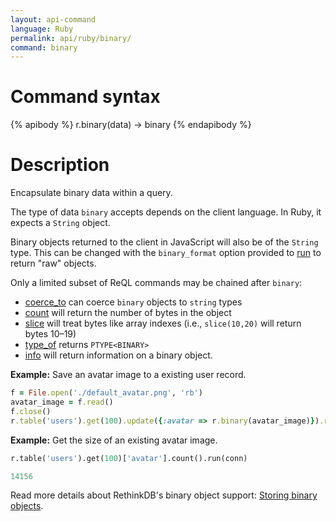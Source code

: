 ```yaml
---
layout: api-command
language: Ruby
permalink: api/ruby/binary/
command: binary
---
```


# Command syntax #

{% apibody %}
r.binary(data) &rarr; binary
{% endapibody %}

# Description #

Encapsulate binary data within a query.

The type of data `binary` accepts depends on the client language. In Ruby, it expects a `String` object.

Binary objects returned to the client in JavaScript will also be of the `String` type. This can be changed with the `binary_format` option provided to [run](/api/ruby/run) to return "raw" objects.

Only a limited subset of ReQL commands may be chained after `binary`:

* [coerce_to](/api/ruby/coerce_to/) can coerce `binary` objects to `string` types
* [count](/api/ruby/count/) will return the number of bytes in the object
* [slice](/api/ruby/slice/) will treat bytes like array indexes (i.e., `slice(10,20)` will return bytes 10&ndash;19)
* [type_of](/api/ruby/type_of) returns `PTYPE<BINARY>`
* [info](/api/ruby/info) will return information on a binary object.

__Example:__ Save an avatar image to a existing user record.

```rb
f = File.open('./default_avatar.png', 'rb')
avatar_image = f.read()
f.close()
r.table('users').get(100).update({:avatar => r.binary(avatar_image)}).run(conn)
```

__Example:__ Get the size of an existing avatar image.

```py
r.table('users').get(100)['avatar'].count().run(conn)

14156
```

Read more details about RethinkDB's binary object support: [Storing binary objects](/docs/storing-binary/).
